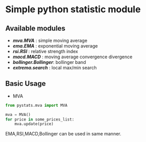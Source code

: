 # Simple python statistic module

## Available modules
- ***mva.MVA***            :  simple moving average
- ***ema.EMA***            :  exponential moving average
- ***rsi.RSI***            :  relative strength index
- ***macd.MACD***          : moving average convergence divergence
- ***bollinger.Bollinger***: bollinger band
- ***extrema.search***     : local max/min search

## Basic Usage
- MVA
```python
from pystats.mva import MVA

mva = MVA()
for price in some_prices_list:
    mva.update(price)
```

EMA,RSI,MACD,Bollinger can be used in same manner. 

